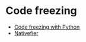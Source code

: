# Code freezing

- [Code freezing with Python](http://docs.python-guide.org/en/latest/shipping/freezing/)
- [Nativefier](https://github.com/jiahaog/nativefier)
